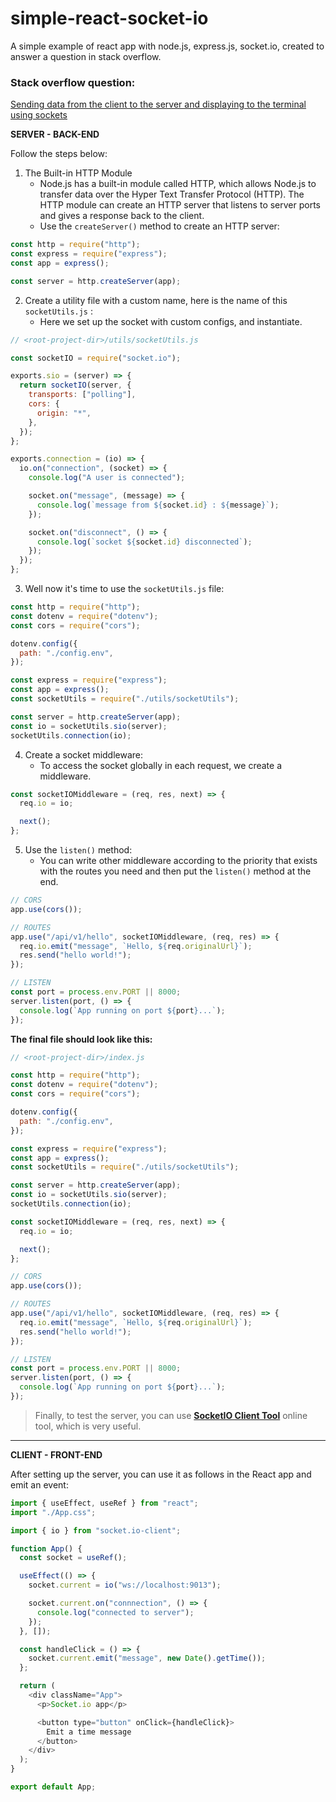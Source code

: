 # simple-react-socket-io

A simple example of react app with node.js, express.js, socket.io, created to answer a question in stack overflow.

### Stack overflow question:

[Sending data from the client to the server and displaying to the terminal using sockets][2]

**SERVER - BACK-END**

Follow the steps below:

1. The Built-in HTTP Module
   - Node.js has a built-in module called HTTP, which allows Node.js to transfer data over the Hyper Text Transfer Protocol (HTTP). The HTTP module can create an HTTP server that listens to server ports and gives a response back to the client.
   - Use the `createServer()` method to create an HTTP server:

```js
const http = require("http");
const express = require("express");
const app = express();

const server = http.createServer(app);
```

2. Create a utility file with a custom name, here is the name of this `socketUtils.js` :
   - Here we set up the socket with custom configs, and instantiate.

```js
// <root-project-dir>/utils/socketUtils.js

const socketIO = require("socket.io");

exports.sio = (server) => {
  return socketIO(server, {
    transports: ["polling"],
    cors: {
      origin: "*",
    },
  });
};

exports.connection = (io) => {
  io.on("connection", (socket) => {
    console.log("A user is connected");

    socket.on("message", (message) => {
      console.log(`message from ${socket.id} : ${message}`);
    });

    socket.on("disconnect", () => {
      console.log(`socket ${socket.id} disconnected`);
    });
  });
};
```

3. Well now it's time to use the `socketUtils.js` file:

```js
const http = require("http");
const dotenv = require("dotenv");
const cors = require("cors");

dotenv.config({
  path: "./config.env",
});

const express = require("express");
const app = express();
const socketUtils = require("./utils/socketUtils");

const server = http.createServer(app);
const io = socketUtils.sio(server);
socketUtils.connection(io);
```

4. Create a socket middleware:
   - To access the socket globally in each request, we create a middleware.

```js
const socketIOMiddleware = (req, res, next) => {
  req.io = io;

  next();
};
```

5. Use the `listen()` method:
   - You can write other middleware according to the priority that exists with the routes you need and then put the `listen()` method at the end.

```js
// CORS
app.use(cors());

// ROUTES
app.use("/api/v1/hello", socketIOMiddleware, (req, res) => {
  req.io.emit("message", `Hello, ${req.originalUrl}`);
  res.send("hello world!");
});

// LISTEN
const port = process.env.PORT || 8000;
server.listen(port, () => {
  console.log(`App running on port ${port}...`);
});
```

**The final file should look like this:**

```js
// <root-project-dir>/index.js

const http = require("http");
const dotenv = require("dotenv");
const cors = require("cors");

dotenv.config({
  path: "./config.env",
});

const express = require("express");
const app = express();
const socketUtils = require("./utils/socketUtils");

const server = http.createServer(app);
const io = socketUtils.sio(server);
socketUtils.connection(io);

const socketIOMiddleware = (req, res, next) => {
  req.io = io;

  next();
};

// CORS
app.use(cors());

// ROUTES
app.use("/api/v1/hello", socketIOMiddleware, (req, res) => {
  req.io.emit("message", `Hello, ${req.originalUrl}`);
  res.send("hello world!");
});

// LISTEN
const port = process.env.PORT || 8000;
server.listen(port, () => {
  console.log(`App running on port ${port}...`);
});
```

> Finally, to test the server, you can use [**SocketIO Client Tool**][1]
> online tool, which is very useful.

---

**CLIENT - FRONT-END**

After setting up the server, you can use it as follows in the React app and emit an event:

```js
import { useEffect, useRef } from "react";
import "./App.css";

import { io } from "socket.io-client";

function App() {
  const socket = useRef();

  useEffect(() => {
    socket.current = io("ws://localhost:9013");

    socket.current.on("connnection", () => {
      console.log("connected to server");
    });
  }, []);

  const handleClick = () => {
    socket.current.emit("message", new Date().getTime());
  };

  return (
    <div className="App">
      <p>Socket.io app</p>

      <button type="button" onClick={handleClick}>
        Emit a time message
      </button>
    </div>
  );
}

export default App;
```

[1]: https://amritb.github.io/
[2]: https://stackoverflow.com/questions/67388378/sending-data-from-the-client-to-the-server-and-displaying-to-the-terminal-using
